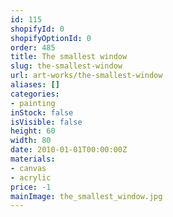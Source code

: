 ```yaml
---
id: 115
shopifyId: 0
shopifyOptionId: 0
order: 485
title: The smallest window
slug: the-smallest-window
url: art-works/the-smallest-window
aliases: []
categories:
- painting
inStock: false
isVisible: false
height: 60
width: 80
date: 2010-01-01T00:00:00Z
materials:
- canvas
- acrylic
price: -1
mainImage: the_smallest_window.jpg
---
```

